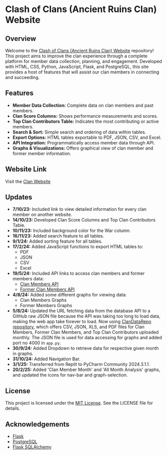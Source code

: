 # Clash of Clans (Ancient Ruins Clan) Website

## Overview
Welcome to the [Clash of Clans (Ancient Ruins Clan) Website](https://coc-ancient-ruins-website.onrender.com/) repository! This project aims to improve the clan experience through a complete platform for member data collection, planning, and engagement. Developed with HTML, CSS, Python, JavaScript, Flask, and PostgreSQL, this site provides a host of features that will assist our clan members in connecting and succeeding.

## Features
- **Member Data Collection:** Complete data on clan members and past members.
- **Clan Score Columns:** Shows performance measurements and scores.
- **Top Clan Contributors Table:** Indicates the most contributing or active members.
- **Search & Sort:** Simple search and ordering of data within tables.
- **Export Options:** HTML tables exportable to PDF, JSON, CSV, and Excel.
- **API Integration:** Programmatically access member data through API.
- **Graphs & Visualizations:** Offers graphical view of clan member and former member information.

## Website Link
Visit the [Clan Website](https://coc-ancient-ruins-website.onrender.com/)

## Updates
- **7/10/23:** Included link to view detailed information for every clan member on another website.
- **14/10/23:** Developed Clan Score Columns and Top Clan Contributors Table.
- **10/11/23:** Included background color for the War column.
- **16/11/23:** Added search feature to all tables.
- **9/1/24:** Added sorting feature for all tables.
- **17/2/24:** Added JavaScript functions to export HTML tables to:
  - PDF
  - JSON
  - CSV
  - Excel
- **19/5/24:** Included API links to access clan members and former members data:
  - [Clan Members API](https://coc-ancient-ruins-website.onrender.com/api/mem)
  - [Former Clan Members API](https://coc-ancient-ruins-website.onrender.com/api/fmem)
- **4/8/24:** Added some different graphs for viewing data:
  - Clan Members Graphs
  - Former Members Graphs
- **5/8/24:** Updated the URL fetching data from the database API to a GitHub raw JSON file because the API was taking too long to load data, making the web app take forever to load. Now using [ClanDataRepo repository](https://github.com/Lightning-President-9/ClanDataRepo), which offers CSV, JSON, XLS, and PDF files for Clan Members, Former Clan Members, and Top Clan Contributors uploaded monthly. The JSON file is used for data accessing for graphs and added port no 4000 in `app.py`.
- **30/9/24:** Added Dropdown to retrieve data for respective given month in graphs.
- **31/10/24:** Added Navigation Bar.
- **3/1/25:** Transferred from Replit to PyCharm Community 2024.3.1.1.
- **20/2/25:** Added 'Clan Member Month' and 'All Month Analysis' graphs, and updated the icons for nav-bar and graph-selection.

## License
This project is licensed under the [MIT License](https://github.com/Lightning-President-9/coc-ancient-ruins-website/blob/main/LICENSE). See the LICENSE file for details.

## Acknowledgements
- [Flask](https://flask.palletsprojects.com/)
- [PostgreSQL](https://www.postgresql.org/)
- [Flask SQLAlchemy](https://flask-sqlalchemy.palletsprojects.com/en/3.1.x/)